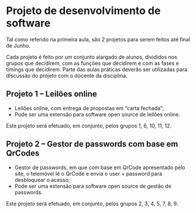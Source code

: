 
# Projeto de desenvolvimento de software

Tal como referido na primeira aula, são 2 projetos para serem feitos até final de Junho.

Cada projeto é feito por um conjunto alargado de alunos, divididos nos grupos que decidirem, com as funções que decidirem e com as fases e timings que decidirem.
Parte das aulas práticas deverão ser utilizadas para discussão do projeto com o docente da disciplina.

## Projeto 1 – Leilões online

+ Leilões online, com entrega de propostas em “carta fechada”;
+ Pode ser uma extensão para software open source de leilões online.

Este projeto será efetuado, em conjunto, pelos grupos 1, 6, 10, 11, 12.

## Projeto 2 – Gestor de passwords com base em QrCodes

+ Gestor de passwords, em que com base em QrCode apresentado pelo site, o telemóvel lê o QrCode e envia o user + password para desbloquear o acesso;
+ Pode ser uma extensão para software open source de gestão de passwords.

Este projeto será efetuado, em conjunto, pelos grupos 2, 3, 4, 5, 7, 8, 9. 
